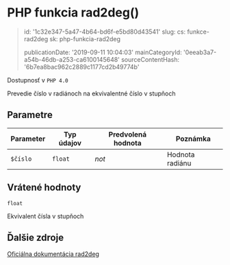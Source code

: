 PHP funkcia rad2deg()
=====================

> id: '1c32e347-5a47-4b64-bd6f-e5bd80d43541'
> slug:
> 	cs: funkce-rad2deg
> 	sk: php-funkcia-rad2deg
> 
> publicationDate: '2019-09-11 10:04:03'
> mainCategoryId: '0eeab3a7-a54b-46db-a253-ca6100145648'
> sourceContentHash: '6b7ea8bac962c2889c1177cd2b49774b'

Dostupnosť v `PHP 4.0`

Prevedie číslo v radiánoch na ekvivalentné číslo v stupňoch


Parametre
--------------

| Parameter | Typ údajov | Predvolená hodnota | Poznámka |
|-----|-----|-----|-----|
| `$číslo` | `float` | *not* | Hodnota radiánu |


Vrátené hodnoty
----------------

`float`

Ekvivalent čísla v stupňoch

Ďalšie zdroje
------------

[Oficiálna dokumentácia rad2deg](https://www.php.net/manual/en/function.rad2deg.php)
